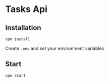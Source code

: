 # Tasks Api

## Installation

`npm install`

Create `.env` and set your environment variables

## Start

`npm start`
